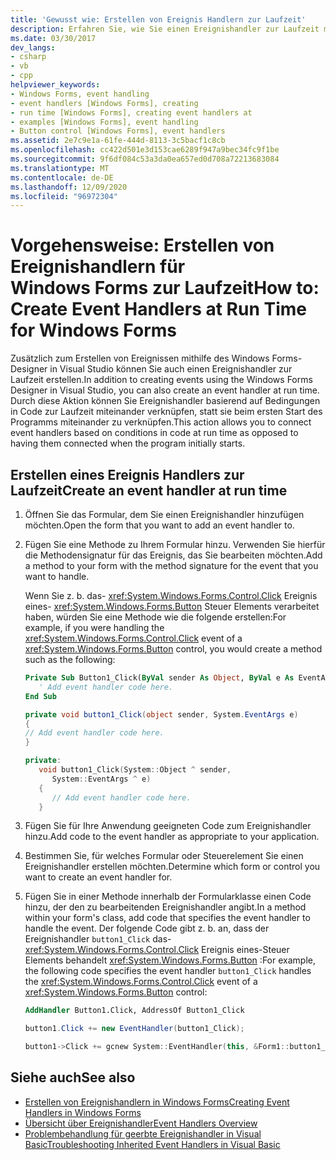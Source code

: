 ```yaml
---
title: 'Gewusst wie: Erstellen von Ereignis Handlern zur Laufzeit'
description: Erfahren Sie, wie Sie einen Ereignishandler zur Laufzeit mit dem Windows Forms-Designer in Visual Studio erstellen. Diese Aktion ermöglicht Ihnen das Verbinden von Ereignis Handlern zur Laufzeit.
ms.date: 03/30/2017
dev_langs:
- csharp
- vb
- cpp
helpviewer_keywords:
- Windows Forms, event handling
- event handlers [Windows Forms], creating
- run time [Windows Forms], creating event handlers at
- examples [Windows Forms], event handling
- Button control [Windows Forms], event handlers
ms.assetid: 2e7c9e1a-61fe-444d-8113-3c5bacf1c8cb
ms.openlocfilehash: cc422d501e3d153cae6289f947a9bec34fc9f1be
ms.sourcegitcommit: 9f6df084c53a3da0ea657ed0d708a72213683084
ms.translationtype: MT
ms.contentlocale: de-DE
ms.lasthandoff: 12/09/2020
ms.locfileid: "96972304"
---
```

# <a name="how-to-create-event-handlers-at-run-time-for-windows-forms"></a><span data-ttu-id="ac3d3-104">Vorgehensweise: Erstellen von Ereignishandlern für Windows Forms zur Laufzeit</span><span class="sxs-lookup"><span data-stu-id="ac3d3-104">How to: Create Event Handlers at Run Time for Windows Forms</span></span>

<span data-ttu-id="ac3d3-105">Zusätzlich zum Erstellen von Ereignissen mithilfe des Windows Forms-Designer in Visual Studio können Sie auch einen Ereignishandler zur Laufzeit erstellen.</span><span class="sxs-lookup"><span data-stu-id="ac3d3-105">In addition to creating events using the Windows Forms Designer in Visual Studio, you can also create an event handler at run time.</span></span> <span data-ttu-id="ac3d3-106">Durch diese Aktion können Sie Ereignishandler basierend auf Bedingungen in Code zur Laufzeit miteinander verknüpfen, statt sie beim ersten Start des Programms miteinander zu verknüpfen.</span><span class="sxs-lookup"><span data-stu-id="ac3d3-106">This action allows you to connect event handlers based on conditions in code at run time as opposed to having them connected when the program initially starts.</span></span>

## <a name="create-an-event-handler-at-run-time"></a><span data-ttu-id="ac3d3-107">Erstellen eines Ereignis Handlers zur Laufzeit</span><span class="sxs-lookup"><span data-stu-id="ac3d3-107">Create an event handler at run time</span></span>

1. <span data-ttu-id="ac3d3-108">Öffnen Sie das Formular, dem Sie einen Ereignishandler hinzufügen möchten.</span><span class="sxs-lookup"><span data-stu-id="ac3d3-108">Open the form that you want to add an event handler to.</span></span>

2. <span data-ttu-id="ac3d3-109">Fügen Sie eine Methode zu Ihrem Formular hinzu. Verwenden Sie hierfür die Methodensignatur für das Ereignis, das Sie bearbeiten möchten.</span><span class="sxs-lookup"><span data-stu-id="ac3d3-109">Add a method to your form with the method signature for the event that you want to handle.</span></span>

     <span data-ttu-id="ac3d3-110">Wenn Sie z. b. das- <xref:System.Windows.Forms.Control.Click> Ereignis eines- <xref:System.Windows.Forms.Button> Steuer Elements verarbeitet haben, würden Sie eine Methode wie die folgende erstellen:</span><span class="sxs-lookup"><span data-stu-id="ac3d3-110">For example, if you were handling the <xref:System.Windows.Forms.Control.Click> event of a <xref:System.Windows.Forms.Button> control, you would create a method such as the following:</span></span>

    ```vb
    Private Sub Button1_Click(ByVal sender As Object, ByVal e As EventArgs)
       ' Add event handler code here.
    End Sub
    ```

    ```csharp
    private void button1_Click(object sender, System.EventArgs e)
    {
    // Add event handler code here.
    }
    ```

    ```cpp
    private:
       void button1_Click(System::Object ^ sender,
          System::EventArgs ^ e)
       {
          // Add event handler code here.
       }
    ```

3. <span data-ttu-id="ac3d3-111">Fügen Sie für Ihre Anwendung geeigneten Code zum Ereignishandler hinzu.</span><span class="sxs-lookup"><span data-stu-id="ac3d3-111">Add code to the event handler as appropriate to your application.</span></span>

4. <span data-ttu-id="ac3d3-112">Bestimmen Sie, für welches Formular oder Steuerelement Sie einen Ereignishandler erstellen möchten.</span><span class="sxs-lookup"><span data-stu-id="ac3d3-112">Determine which form or control you want to create an event handler for.</span></span>

5. <span data-ttu-id="ac3d3-113">Fügen Sie in einer Methode innerhalb der Formularklasse einen Code hinzu, der den zu bearbeitenden Ereignishandler angibt.</span><span class="sxs-lookup"><span data-stu-id="ac3d3-113">In a method within your form's class, add code that specifies the event handler to handle the event.</span></span> <span data-ttu-id="ac3d3-114">Der folgende Code gibt z. b. an, dass der Ereignishandler `button1_Click` das- <xref:System.Windows.Forms.Control.Click> Ereignis eines-Steuer Elements behandelt <xref:System.Windows.Forms.Button> :</span><span class="sxs-lookup"><span data-stu-id="ac3d3-114">For example, the following code specifies the event handler `button1_Click` handles the <xref:System.Windows.Forms.Control.Click> event of a <xref:System.Windows.Forms.Button> control:</span></span>

    ```vb
    AddHandler Button1.Click, AddressOf Button1_Click
    ```

    ```csharp
    button1.Click += new EventHandler(button1_Click);
    ```

    ```cpp
    button1->Click += gcnew System::EventHandler(this, &Form1::button1_Click);
    ```

## <a name="see-also"></a><span data-ttu-id="ac3d3-115">Siehe auch</span><span class="sxs-lookup"><span data-stu-id="ac3d3-115">See also</span></span>

- [<span data-ttu-id="ac3d3-116">Erstellen von Ereignishandlern in Windows Forms</span><span class="sxs-lookup"><span data-stu-id="ac3d3-116">Creating Event Handlers in Windows Forms</span></span>](creating-event-handlers-in-windows-forms.md)
- [<span data-ttu-id="ac3d3-117">Übersicht über Ereignishandler</span><span class="sxs-lookup"><span data-stu-id="ac3d3-117">Event Handlers Overview</span></span>](event-handlers-overview-windows-forms.md)
- [<span data-ttu-id="ac3d3-118">Problembehandlung für geerbte Ereignishandler in Visual Basic</span><span class="sxs-lookup"><span data-stu-id="ac3d3-118">Troubleshooting Inherited Event Handlers in Visual Basic</span></span>](/dotnet/visual-basic/programming-guide/language-features/events/troubleshooting-inherited-event-handlers)
